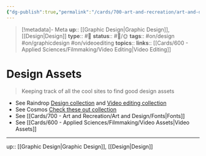 ```yaml
---
{"dg-publish":true,"permalink":"/cards/700-art-and-recreation/art-and-design/design-assets/","title":"Design Assets"}
---
```


> [!metadata]- Meta
> **up**:: [[Graphic Design\|Graphic Design]], [[Design\|Design]]
> **type**:: #📝 
> **status**:: #📝/🌞
> **tags**::  #on/design #on/graphicdesign #on/videoediting 
> **topics**:: 
> **links**:: [[Cards/600 - Applied Sciences/Filmmaking/Video Editing\|Video Editing]]


# Design Assets

> Keeping track of all the cool sites to find good design assets 

- See Raindrop [Design collection](https://raindrop.io/tophg/design-39819249) and [Video editing collection](https://raindrop.io/tophg/video-editing-32012003)
- See Cosmos [Check these out collection](https://www.cosmos.so/topher/check-these-out)
- See [[Cards/700 - Art and Recreation/Art and Design/Fonts\|Fonts]] 
- See [[Cards/600 - Applied Sciences/Filmmaking/Video Assets\|Video Assets]]

---
up:: [[Graphic Design\|Graphic Design]], [[Design\|Design]]

